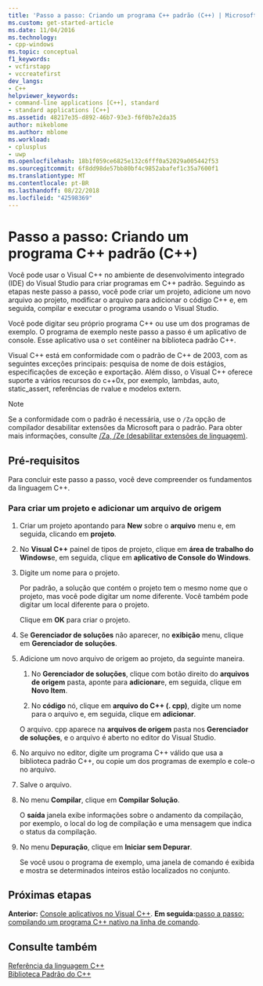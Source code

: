 ```yaml
---
title: 'Passo a passo: Criando um programa C++ padrão (C++) | Microsoft Docs'
ms.custom: get-started-article
ms.date: 11/04/2016
ms.technology:
- cpp-windows
ms.topic: conceptual
f1_keywords:
- vcfirstapp
- vccreatefirst
dev_langs:
- C++
helpviewer_keywords:
- command-line applications [C++], standard
- standard applications [C++]
ms.assetid: 48217e35-d892-46b7-93e3-f6f0b7e2da35
author: mikeblome
ms.author: mblome
ms.workload:
- cplusplus
- uwp
ms.openlocfilehash: 18b1f059ce6825e132c6fff0a52029a005442f53
ms.sourcegitcommit: 6f8dd98de57bb80bf4c9852abafef1c35a7600f1
ms.translationtype: MT
ms.contentlocale: pt-BR
ms.lasthandoff: 08/22/2018
ms.locfileid: "42598369"
---
```

# <a name="walkthrough-creating-a-standard-c-program-c"></a>Passo a passo: Criando um programa C++ padrão (C++)

Você pode usar o Visual C++ no ambiente de desenvolvimento integrado (IDE) do Visual Studio para criar programas em C++ padrão. Seguindo as etapas neste passo a passo, você pode criar um projeto, adicione um novo arquivo ao projeto, modificar o arquivo para adicionar o código C++ e, em seguida, compilar e executar o programa usando o Visual Studio.

Você pode digitar seu próprio programa C++ ou use um dos programas de exemplo. O programa de exemplo neste passo a passo é um aplicativo de console. Esse aplicativo usa o `set` contêiner na biblioteca padrão C++.

Visual C++ está em conformidade com o padrão de C++ de 2003, com as seguintes exceções principais: pesquisa de nome de dois estágios, especificações de exceção e exportação. Além disso, o Visual C++ oferece suporte a vários recursos do c++0x, por exemplo, lambdas, auto, static_assert, referências de rvalue e modelos extern.

> [!NOTE]
> Se a conformidade com o padrão é necessária, use o `/Za` opção de compilador desabilitar extensões da Microsoft para o padrão. Para obter mais informações, consulte [/Za, /Ze (desabilitar extensões de linguagem)](../build/reference/za-ze-disable-language-extensions.md).

## <a name="prerequisites"></a>Pré-requisitos

Para concluir este passo a passo, você deve compreender os fundamentos da linguagem C++.

### <a name="to-create-a-project-and-add-a-source-file"></a>Para criar um projeto e adicionar um arquivo de origem

1. Criar um projeto apontando para **New** sobre o **arquivo** menu e, em seguida, clicando em **projeto**.

2. No **Visual C++** painel de tipos de projeto, clique em **área de trabalho do Windows**e, em seguida, clique em **aplicativo de Console do Windows**.

3. Digite um nome para o projeto.

   Por padrão, a solução que contém o projeto tem o mesmo nome que o projeto, mas você pode digitar um nome diferente. Você também pode digitar um local diferente para o projeto.

   Clique em **OK** para criar o projeto.

4. Se **Gerenciador de soluções** não aparecer, no **exibição** menu, clique em **Gerenciador de soluções**.

5. Adicione um novo arquivo de origem ao projeto, da seguinte maneira.

   1. No **Gerenciador de soluções**, clique com botão direito do **arquivos de origem** pasta, aponte para **adicionar**e, em seguida, clique em **Novo Item**.

   2. No **código** nó, clique em **arquivo do C++ (. cpp)**, digite um nome para o arquivo e, em seguida, clique em **adicionar**.

   O arquivo. cpp aparece na **arquivos de origem** pasta nos **Gerenciador de soluções**, e o arquivo é aberto no editor do Visual Studio.

6. No arquivo no editor, digite um programa C++ válido que usa a biblioteca padrão C++, ou copie um dos programas de exemplo e cole-o no arquivo.

7. Salve o arquivo.

8. No menu **Compilar**, clique em **Compilar Solução**.

   O **saída** janela exibe informações sobre o andamento da compilação, por exemplo, o local do log de compilação e uma mensagem que indica o status da compilação.

9. No menu **Depuração**, clique em **Iniciar sem Depurar**.

   Se você usou o programa de exemplo, uma janela de comando é exibida e mostra se determinados inteiros estão localizados no conjunto.

## <a name="next-steps"></a>Próximas etapas

**Anterior:** [Console aplicativos no Visual C++](../windows/console-applications-in-visual-cpp.md). **Em seguida:**[passo a passo: compilando um programa C++ nativo na linha de comando](../build/walkthrough-compiling-a-native-cpp-program-on-the-command-line.md).

## <a name="see-also"></a>Consulte também

[Referência da linguagem C++](../cpp/cpp-language-reference.md)  
[Biblioteca Padrão do C++](../standard-library/cpp-standard-library-reference.md)